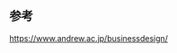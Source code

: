 ## 参考

<a href="https://www.andrew.ac.jp/businessdesign/" target="_blank">https://www.andrew.ac.jp/businessdesign/</a>
